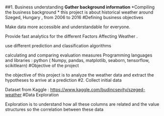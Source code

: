 ##1. Business understanding
**Gather background information**
 *Compiling the business background *
this project is about historical weather around Szeged, Hungary , from 2006 to 2016
#Defining business objectives

Make data more accessible and understandable for everyone.

Provide fast analytics for the different Factors Affecting Weather .

use different prediction and classification algorithms

calculating and comparing evaluation measures
Programming languages and libraries : python ( Numpy, pandas, matplotlib, seaborn, tensorflow, scikitlearn)
#Objective of the project

 the objective of this project is to analyze the weather data and extract the hypotheses to arrive at a prediction
 #2. Collect initial data

Dataset from Kaggle : https://www.kaggle.com/budincsevity/szeged-weather
#Data Exploration

Exploration is to understand how all these columns are related and the value structures so the correlation between these data
